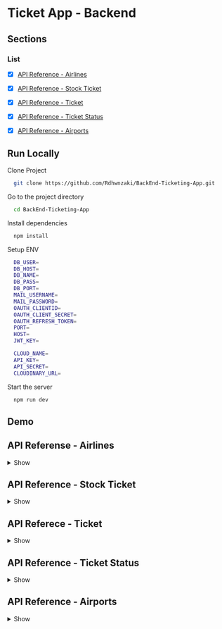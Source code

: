 # Ticket App - Backend

## Sections

### List



-  [x] [API Reference - Airlines](#api-reference---airlines)
-  [x] [API Reference - Stock Ticket](#api-reference---stock-ticket)
-  [x] [API Reference - Ticket](#api-reference---ticket)
-  [x] [API Reference - Ticket Status](#api-reference---ticket-status)
-  [x] [API Reference - Airports](#api-reference---airports)



## Run Locally

Clone Project

```bash
  git clone https://github.com/Rdhwnzaki/BackEnd-Ticketing-App.git
```

Go to the project directory

```bash
  cd BackEnd-Ticketing-App
```

Install dependencies

```bash
  npm install
```

Setup ENV

```bash
  DB_USER= 
  DB_HOST=
  DB_NAME=
  DB_PASS= 
  DB_PORT=
  MAIL_USERNAME=  
  MAIL_PASSWORD= 
  OAUTH_CLIENTID=  
  OAUTH_CLIENT_SECRET=
  OAUTH_REFRESH_TOKEN=
  PORT=
  HOST=
  JWT_KEY=

  CLOUD_NAME=
  API_KEY=
  API_SECRET= 
  CLOUDINARY_URL=
```

Start the server

```bash
  npm run dev
```

## Demo


## API Referense - Airlines

<details>
<summary>Show</summary>
<br>

#### Get All Airlines

```
  Get All Airlines https://gentle-tights-jay.cyclic.app/airlines/all-airlines
```

Body
```json
{
    "success": true,
    "statusCode": 200,
    "data": [
        {
            "id": 23,
            "name": "Panjul Airlines",
            "photo": "https://res.cloudinary.com/dsxjgmjtz/image/upload/v1672190939/ticketing/l7nr8kn8yh74fpiwa6wk.png",
            "phone": "6132654"
        },
        {
            "id": 22,
            "name": "Irfan Airlines",
            "photo": "https://res.cloudinary.com/dsxjgmjtz/image/upload/v1672189238/ticketing/fkq5jns6ehyqbk7sy1l6.png",
            "phone": "3112654"
        },
    ],
    "message": "get data success"
}
```

#### Get Detail Airlines

```
  Get Detail Airlines https://gentle-tights-jay.cyclic.app/airlines/get-detail-airlines
```


Body 
```json
{
    "success": true,
    "statusCode": 200,
    "data": [
        {
            "id": 23,
            "name": "Panjul Airlines",
            "photo": "https://res.cloudinary.com/dsxjgmjtz/image/upload/v1672190939/ticketing/l7nr8kn8yh74fpiwa6wk.png",
            "phone": "6132654"
        }
    ],
    "message": "Get detail airlines success"
}
```


#### Get Airlines By Search Name

```
  Get Airlines By Search Name https://gentle-tights-jay.cyclic.app/airlines/search/Fly Emirates
```

```json
{
    "success": true,
    "statusCode": 200,
    "data": [
          {
            "id": 15,
            "name": "Fly Emirates",
            "photo": "https://res.cloudinary.com/dsxjgmjtz/image/upload/v1672074987/ticketing/sr6yglpytcymbwmvnlwt.png",
            "phone": "931778"
        },
    ],
    "message": "get data success"
}
```



#### Post Airlines

```
  Post Airlines https://gentle-tights-jay.cyclic.app/airlines/airlines
```

Body
```json
{
  "id": 23,
  "name": "Panjul Airlines",
  "photo": "https://res.cloudinary.com/dsxjgmjtz/image/upload/v1672190939/ticketing/l7nr8kn8yh74fpiwa6wk.png",
  "phone": "6132654"
}
```

#### Put Airlines

```
  Put Airlines https://gentle-tights-jay.cyclic.app/airlines/23
```

Body
```json
{
  "id": 23,
  "name": "Panjul Airlines",
  "photo": "https://res.cloudinary.com/dsxjgmjtz/image/upload/v1672190939/ticketing/l7nr8kn8yh74fpiwa6wk.png",
  "phone": "6132654"
}
```


#### Edit Photo Airlines

```
  Edit Photo Airline https://gentle-tights-jay.cyclic.app/airlines/23
```

```json
{
  "photo": "https://res.cloudinary.com/dsxjgmjtz/image/upload/v1672190939/ticketing/l7nr8kn8yh74fpiwa6wk.png",
}
```



#### Delete Airlines

```
  Delete Airlines https://gentle-tights-jay.cyclic.app/airlines/all-airlines/23
```

Body
```json
{
    "success": true,
    "statusCode": 200,
    "data":[
        {
            "id": 23,
            "name": "Panjul Airlines",
            "photo": "https://res.cloudinary.com/dsxjgmjtz/image/upload/v1672190939/ticketing/l7nr8kn8yh74fpiwa6wk.png",
            "phone": "6132654"
        }
    ],
    "message": "Delete stock ticket success"
}
```
</details>



## API Reference - Stock Ticket

<details>
<summary>Show</summary>
<br>


#### Get Stock Ticket

```
  Get Stock Ticket https://gentle-tights-jay.cyclic.app/stock-ticket/getstockticket
```

Body
```json
{
    "success": true,
    "statusCode": 200,
    "data": [
          {
            "id": 19,
            "origin": "BDG",
            "destination": "KLP",
            "departure": "09:00",
            "arrived": "11:15",
            "stock": 66,
            "price": 700000,
            "code": "BDG-12",
            "terminal": "12",
            "gate": "AB",
            "type": "business",
            "airlines_id": 19,
            "airlines": "Singapore Airlines",
            "photo": "https://res.cloudinary.com/dsxjgmjtz/image/upload/v1672075638/ticketing/qpxtwypmpnqsekg8w7hn.png"
        },
    ],
    "message": "Success get ticket stock data"
}
```

#### Get Stock Ticket By Id

```
  Get Stock Ticket By Id https://gentle-tights-jay.cyclic.app/stock-ticket/getstockticket/19
```

Body
```json
{
    "success": true,
    "statusCode": 200,
    "data": [
        {
            "id": 19,
            "origin": "BDG",
            "destination": "KLP",
            "departure": "09:00",
            "arrived": "11:15",
            "stock": 66,
            "price": 700000,
            "code": "BDG-12",
            "terminal": "12",
            "gate": "AB",
            "type": "business",
            "airlines_id": 19,
            "airlines": "Singapore Airlines",
            "photo": "https://res.cloudinary.com/dsxjgmjtz/image/upload/v1672075638/ticketing/qpxtwypmpnqsekg8w7hn.png"
        }
    ],
    "message": "Success get ticket stock data"
}
```



#### Post Stock Ticket

```
  Post Stock Ticket https://gentle-tights-jay.cyclic.app/stock-ticket
```

Body
```json
{
    "id": 5,
    "origin": "SFRC",
    "destination": "YGK",
    "departure": "10:30",
    "arrived": "01:30",
    "stock": 11,
    "price": 6000,
    "code": "GRD-212",
    "terminal": "B",
    "gate": "3",
    "type": "Business",
    "airlines_id": 14,
    "airlines": "Etihad Airlines",
    "photo": "https://res.cloudinary.com/dsxjgmjtz/image/upload/v1672074927/ticketing/gsf9elr1rwycfhawyn3s.png"
}
```

#### Put By Id Stock Ticket

```
  Put Stock By Id Ticket https://gentle-tights-jay.cyclic.app/stock-ticket/edit/3
```

Body
```json
{
    "id": 5,
    "origin": "SFRC",
    "destination": "YGK",
    "departure": "10:30",
    "arrived": "01:30",
    "stock": 11,
    "price": 6000,
    "code": "GRD-212",
    "terminal": "B",
    "gate": "3",
    "type": "Business",
    "airlines_id": 14,
    "airlines": "Etihad Airlines",
    "photo": "https://res.cloudinary.com/dsxjgmjtz/image/upload/v1672074927/ticketing/gsf9elr1rwycfhawyn3s.png"
}
```


#### Edit Stock Ticket

```
  Edit Stock Ticket https://gentle-tights-jay.cyclic.app/stock-ticket/edit-stock
```

Body
```json
{
 "id": 5,
  "origin": "SFRC",
  "destination": "YGK",
  "departure": "10:30",
  "arrived": "01:30",
  "stock": 11,
}
```


#### Delete Stock Ticket

```
  Delete Stock Ticket http://localhost:3006/ticket/getstockticket/3
```

Body
```json
{
   "success": true,
    "statusCode": 200,
    "data": [
        { 
            "id": 5,
            "origin": "SFRC",
            "destination": "YGK",
            "departure": "10:30",
            "arrived": "01:30",
            "stock": 11,
            "price": 6000,
            "code": "GRD-212",
            "terminal": "B",
            "gate": "3",
            "type": "Business",
            "airlines_id": 14,
            "airlines": "Etihad Airlines",
            "photo": "https://res.cloudinary.com/dsxjgmjtz/image/upload/v1672074927/ticketing/gsf9elr1rwycfhawyn3s.png"
      }
    ],
    "message": "Delete stock ticket success"
}
```
</details>



## API Referece - Ticket


<details>
<summary>Show</summary>
<br>

#### Get Ticket

```
  Get Ticket https://gentle-tights-jay.cyclic.app/ticket/get-ticket
```

Body

```json
{
    "success": true,
    "statusCode": 200,
    "data": [
        {
            "id": "7",
            "user_id": "87b406c3-bc9f-4726-8266-c4ed53b053ca",
            "detail_user": "Mr",
            "total_ticket": 1,
            "total_price": "2500",
            "status": "0",
            "uuid": "87b406c3-bc9f-4726-8266-c4ed53b053ca",
            "date": "2022-12-26T22:18:01.057Z",
            "stock_id": null,
            "custommer_name": "Revanda",
            "nationality": "ID",
            "insurance": "0",
            "grand_total": "0"
        },
 ],
    "message": "Get ticket success"
}
```


#### Get All Ticket

```
  Get All Ticket https://gentle-tights-jay.cyclic.app/ticket/get-all-ticket
```

Body
```json
 {
    "success": true,
    "statusCode": 200,
    "data": [
           {
            "id": "16",
            "user_id": "0ef98410-8f58-40c7-906b-05a5d4f25f5a",
            "detail_user": "Mrs",
            "total_ticket": 1,
            "total_price": "100",
            "status": "1",
            "uuid": "0ef98410-8f58-40c7-906b-05a5d4f25f5a",
            "date": "2022-12-28T17:34:04.757Z",
            "stock_id": 18,
            "custommer_name": "Ahmad Rizky Revanda",
            "nationality": "IND",
            "insurance": "0",
            "grand_total": "0"
        }
    ],
    "message": "Get ticket success"
}
```



#### Get Ticket Join

```
  Get Ticket Join https://gentle-tights-jay.cyclic.app/ticket/get-ticket-join
```

Body
```json
{
    "success": true,
    "statusCode": 200,
    "data": [
        {
            "id": "16",
            "user_id": "0ef98410-8f58-40c7-906b-05a5d4f25f5a",
            "detail_user": "Mrs",
            "total_ticket": 1,
            "total_price": "100",
            "status": "1",
            "uuid": "0ef98410-8f58-40c7-906b-05a5d4f25f5a",
            "date": "2022-12-28T17:34:04.757Z",
            "stock_id": 18,
            "custommer_name": "Ahmad Rizky Revanda",
            "nationality": "IND",
            "insurance": "0",
            "grand_total": "0",
            "info": "1",
            "detail": "Eticket issued",
            "origin": "KMT",
            "destination": "JKT",
            "code": "KMT-22",
            "name": "Fly Emirates"
        },
    ],
    "message": "Success Get Ticket By Token"
}
```



#### Post Ticket

```
  Post Ticket https://gentle-tights-jay.cyclic.app/ticket/post-ticket
```

Body
```json
{
    "user_id":"0ef98410-8f58-40c7-906b-05a5d4f25f5a",
    "detail_user":"abcdefg",
    "total_ticket":2,
    "total_price":"800000",
    "status":1,
    "uuid":"barcode guys"
}
```

#### Put Ticket

```
  Put Ticket https://gentle-tights-jay.cyclic.app/ticket/put-ticket/6
```

Body
```json
{
    "user_id":"0ef98410-8f58-40c7-906b-05a5d4f25f5a",
    "detail_user":"abcdefghijgl",
    "total_ticket":2,
    "total_price":"800000",
    "status":1,
    "uuid":"barcode guys baru"
}
```

#### Delete Ticket

```
  Delete Ticket https://gentle-tights-jay.cyclic.app/ticket/delete-ticket/6
```

Body

```json
{
    "success": true,
    "statusCode": 200,
    "data": [
            {
            "id": "6",
            "user_id": "87b406c3-bc9f-4726-8266-c4ed53b053ca",
            "detail_user": "Mr",
            "total_ticket": 1,
            "total_price": "2500",
            "status": "0",
            "uuid": "87b406c3-bc9f-4726-8266-c4ed53b053ca",
            "date": "2022-12-26T22:13:55.279Z",
            "stock_id": null,
            "custommer_name": "Revanda",
            "nationality": "ID",
            "insurance": "0",
            "grand_total": "0"
      }
    ],
    "message": "Delete ticket success"
}
```
</details>



## API Reference - Ticket Status

<details>
<summary>Show</summary>
<br>

#### Get Ticket Status

```
  Get Ticket Status https://gentle-tights-jay.cyclic.app/ticket-status/get-ticket-status
```

Body

```json
{
    "success": true,
    "statusCode": 200,
    "data": [
        {
            "id": 4,
            "info": "1",
            "detail": "Eticket issued"
        },
        {
            "id": 7,
            "info": "0",
            "detail": "Waiting for payment"
        }
    ],
    "message": "Get ticket success"
}
```

#### Post Ticket Status

```
  Post Ticket Status https://gentle-tights-jay.cyclic.app/ticket-status/post-ticket-status
```

Body

```json
{
  "id": 7,
  "info": "0",
  "detail": "Waiting for payment"
}
```

#### Put Ticket Status

```
  Put Ticket Status https://gentle-tights-jay.cyclic.app/ticket-status/put-ticket-status/8
```

Body

```Json
{
  "id": 8,
  "info": "1",
  "detail": "Eticket issued"
}
```

#### Delete Ticket Status

```
  Delete Ticket Status https://gentle-tights-jay.cyclic.app/ticket-status/delete-ticket-status/8
```

Body
```json
{
    "success": true,
    "statusCode": 200,
    "data": [
        {
          "id": 8,
          "info": "1",
          "detail": "Waiting For Payment"
        }
    ],
    "message": "Delete ticket success"
}
```
</details>



## API Reference - Airports

<details>
<summary>Show</summary>
<br>

#### Get Detail Airports

```
  Get All airports https://gentle-tights-jay.cyclic.app/airports
```

Body
```json
{
  "success": true,
    "statusCode": 200,
    "data": [
            {
            "id": "1",
            "name": "Bandar Udara Soekarno Hatta",
            "code": "CGJ"
            }
    ],
    "message": "Get airports success"
}



```

#### Post Airports

```
  Post Airports https://gentle-tights-jay.cyclic.app/airports
```

Body
```json
{
  "id": "1",
  "name": "Bandar Udara Soekarno Hatta",
  "code": "CGJ"
}
```

#### Put Airports

```
  Put Airport https://gentle-tights-jay.cyclic.app/airports/1
```

Body
```json
{
    "name": "Bandar Udara Soekarno Hatta",
    "code": "CGJ"
}
```

#### Delete Airports

```
  Delete Airports https://gentle-tights-jay.cyclic.app/airports/1
```

Body
```json
{
    "success": true,
    "statusCode": 200,
    "data": [
        {
          "id": "1",
          "name": "Bandar Udara Soekarno Hatta",
          "code": "CGJ"
        }
    ],
    "message": "Delete airports success"
}
```

</details>
